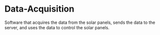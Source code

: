 # Data-Acquisition
Software that acquires the data from the solar panels, sends the data to the server, and uses the data to control the solar panels.
